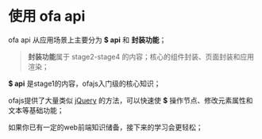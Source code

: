# 使用 ofa api

ofa api 从应用场景上主要分为 **$ api** 和 **封装功能**；

> **封装功能**属于 stage2-stage4 的内容；核心的组件封装、页面封装和应用渲染；

**$ api** 是stage1的内容，ofajs入门级的核心知识；

ofajs提供了大量类似 [jQuery](https://jquery.com/) 的方法，可以快速使 **$** 操作节点、修改元素属性和文本等基础功能；

如果你已有一定的web前端知识储备，接下来的学习会更轻松；